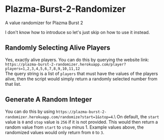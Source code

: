 # Plazma-Burst-2-Randomizer
A value randomizer for Plazma Burst 2

I don't know how to introduce so let's just skip on how to use it instead.

## Randomly Selecting Alive Players
Yes, exactly alive players. You can do this by querying the website link:\
`https://plazma-burst-2-randomizer.herokuapp.com/player?players=1,2,3,4,5,6,7,8,9,10,11,12`\
The query string is a list of `players` that must have the values of the players alive, then the script would simply return a randomly selected number from that list.

## Generate A Random Integer
You can do this by using `https://plazma-burst-2-randomizer.herokuapp.com/randomize?start=1&stop=4`.\ On default, the `start` value is `0` and `stop` value is `256` if it is not provided. This would then return a random value from `start` to `stop` minus 1. Example values above, the randomized values would only return from `0` to `3`.

